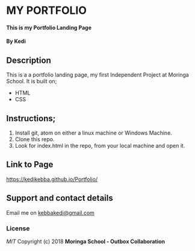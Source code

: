 # MY PORTFOLIO

#### This is my Portfolio Landing Page
#### By **Kedi**

## Description
This is a a portfolio landing page, my first Independent Project at Moringa School. It is built on;
* HTML
* CSS

## Instructions;
1. Install git, atom on either a linux machine or Windows Machine.
2. Clone this repo.
3. Look for index.html in the repo, from your local machine and open it.

## Link to Page
https://kedikebba.github.io/Portfolio/

## Support and contact details
Email me on kebbakedi@gmail.com
### License
*MIT*
Copyright (c) 2018 **Moringa School - Outbox Collaboration**
